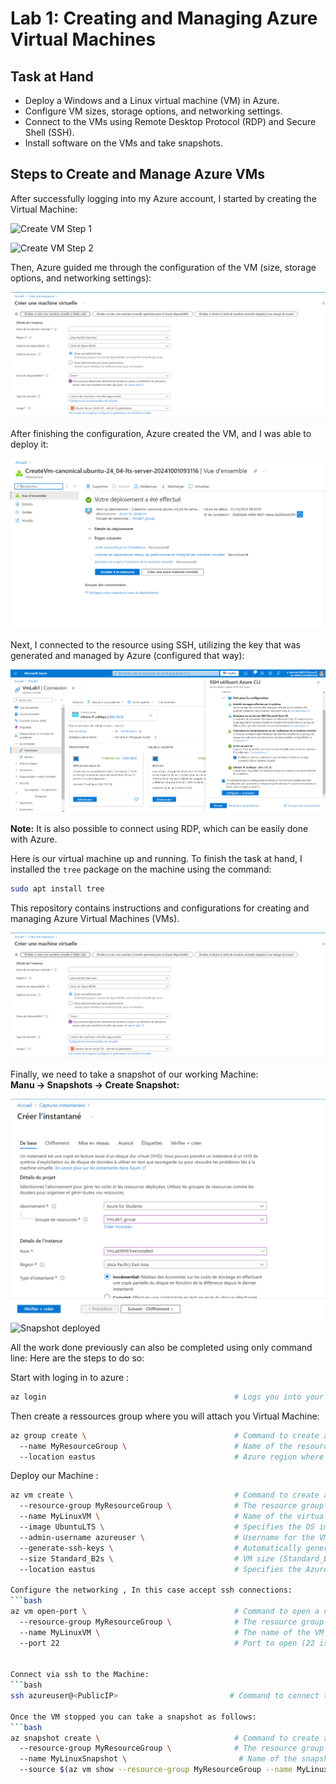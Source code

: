 # Lab 1: Creating and Managing Azure Virtual Machines

## Task at Hand

- Deploy a Windows and a Linux virtual machine (VM) in Azure.
- Configure VM sizes, storage options, and networking settings.
- Connect to the VMs using Remote Desktop Protocol (RDP) and Secure Shell (SSH).
- Install software on the VMs and take snapshots.

## Steps to Create and Manage Azure VMs

After successfully logging into my Azure account, I started by creating the Virtual Machine:

![Create VM Step 1](https://github.com/YoussefHannachii/AZTraining/blob/master/Lab1/Cr%C3%A9ation%20Vm%201.PNG)

![Create VM Step 2](https://github.com/YoussefHannachii/AZTraining/blob/master/Lab1/Cr%C3%A9ation%20Vm%202.PNG)

Then, Azure guided me through the configuration of the VM (size, storage options, and networking settings):

![Configure VM](https://github.com/YoussefHannachii/AZTraining/blob/master/Lab1/Config%20de%20la%20Vm.PNG)

After finishing the configuration, Azure created the VM, and I was able to deploy it:

![VM Created and Deployed](https://github.com/YoussefHannachii/AZTraining/blob/master/Lab1/Vm%20cr%C3%A9e%20et%20d%C3%A9ploy%C3%A9e.PNG)

Next, I connected to the resource using SSH, utilizing the key that was generated and managed by Azure (configured that way):

![Connection via SSH to the VM](https://github.com/YoussefHannachii/AZTraining/blob/master/Lab1/Connexion%20en%20ssh%20sur%20azure.PNG)

**Note:** It is also possible to connect using RDP, which can be easily done with Azure.

Here is our virtual machine up and running. To finish the task at hand, I installed the `tree` package on the machine using the command:

```bash
sudo apt install tree
```

This repository contains instructions and configurations for creating and managing Azure Virtual Machines (VMs).

![VM running](https://github.com/YoussefHannachii/AZTraining/blob/master/Lab1/Config%20de%20la%20Vm.PNG)

Finally, we need to take a snapshot of our working Machine:  
**Manu -> Snapshots -> Create Snapshot:**

![Configuration of snapshot](https://github.com/YoussefHannachii/AZTraining/blob/master/Lab1/Config%20de%20la%20snapshot.PNG)  
![Snapshot deployed](https://github.com/YoussefHannachii/AZTraining/blob/master/Lab1/Snapshot%20deploy%C3%A9e.PNG)

All the work done previously can also be completed using only command line: 
Here are the steps to do so:

Start with loging in to azure : 
```bash
az login                                          # Logs you into your Azure account
```

Then create a ressources group where you will attach you Virtual Machine:
```bash
az group create \                                 # Command to create a new resource group
  --name MyResourceGroup \                        # Name of the resource group (MyResourceGroup is the name you assign)
  --location eastus                               # Azure region where the resources will be deployed (eastus refers to the East US region)
```

Deploy our Machine : 
```bash
az vm create \                                    # Command to create a virtual machine
  --resource-group MyResourceGroup \              # The resource group where the VM will be created
  --name MyLinuxVM \                              # Name of the virtual machine (MyLinuxVM is the VM’s name)
  --image UbuntuLTS \                             # Specifies the OS image (Ubuntu Long Term Support)
  --admin-username azureuser \                    # Username for the VM’s admin account (azureuser is the admin username)
  --generate-ssh-keys \                           # Automatically generates SSH keys for authentication to the Linux VM
  --size Standard_B2s \                           # VM size (Standard_B2s defines the virtual machine’s CPU and memory configuration)
  --location eastus                               # Specifies the Azure region (eastus is East US region)

Configure the networking , In this case accept ssh connections:
```bash
az vm open-port \                                 # Command to open a network port on the VM
  --resource-group MyResourceGroup \              # The resource group where the VM is located
  --name MyLinuxVM \                              # The name of the VM (MyLinuxVM is the VM’s name)
  --port 22                                       # Port to open (22 is the default port for SSH to connect to a Linux VM)


Connect via ssh to the Machine: 
```bash
ssh azureuser@<PublicIP>                         # Command to connect to the Linux VM via SSH

Once the VM stopped you can take a snapshot as follows: 
```bash
az snapshot create \                              # Command to create a snapshot of the VM’s disk
  --resource-group MyResourceGroup \              # The resource group where the snapshot will be created
  --name MyLinuxSnapshot \                         # Name of the snapshot (MyLinuxSnapshot is the name assigned to the snapshot)
  --source $(az vm show --resource-group MyResourceGroup --name MyLinuxVM --query "storageProfile.osDisk.managedDisk.id" -o tsv)  # Specifies the disk to take the snapshot from
















